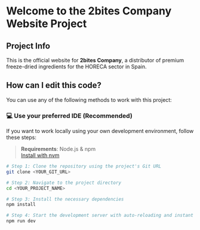 # Welcome to the 2bites Company Website Project

## Project Info

This is the official website for **2bites Company**, a distributor of premium freeze-dried ingredients for the HORECA sector in Spain.

## How can I edit this code?

You can use any of the following methods to work with this project:

### 💻 Use your preferred IDE (Recommended)

If you want to work locally using your own development environment, follow these steps:

> **Requirements**: Node.js & npm  
> [Install with nvm](https://github.com/nvm-sh/nvm#installing-and-updating)

```sh
# Step 1: Clone the repository using the project's Git URL
git clone <YOUR_GIT_URL>

# Step 2: Navigate to the project directory
cd <YOUR_PROJECT_NAME>

# Step 3: Install the necessary dependencies
npm install

# Step 4: Start the development server with auto-reloading and instant preview
npm run dev
